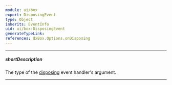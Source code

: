 ```yaml
---
module: ui/box
export: DisposingEvent
type: Object
inherits: EventInfo
uid: ui/box:DisposingEvent
generateTypeLink: 
references: dxBox.Options.onDisposing
---
```

---
##### shortDescription
The type of the [disposing]({basewidgetpath}/Events/#disposing) event handler's argument.

---
<!-- Description goes here -->